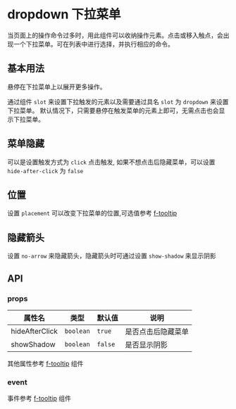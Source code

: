 # dropdown 下拉菜单

当页面上的操作命令过多时，用此组件可以收纳操作元素。点击或移入触点，会出现一个下拉菜单。可在列表中进行选择，并执行相应的命令。

## 基本用法

悬停在下拉菜单上以展开更多操作。

通过组件 `slot` 来设置下拉触发的元素以及需要通过具名 `slot` 为 `dropdown` 来设置下拉菜单。 默认情况下，只需要悬停在触发菜单的元素上即可，无需点击也会显示下拉菜单。

<demo vue="../example/dropdown/Basic.vue" />

## 菜单隐藏

可以是设置触发方式为 `click` 点击触发, 如果不想点击后隐藏菜单，可以设置 `hide-after-click` 为 `false`

<demo vue="../example/dropdown/hide.vue" />

## 位置

设置 `placement` 可以改变下拉菜单的位置,可选值参考 [f-tooltip](http://mixdmatches.github.io/FanUI/components/tooltip.html)

<demo vue="../example/dropdown/location.vue" />

## 隐藏箭头

设置 `no-arrow` 来隐藏箭头，隐藏箭头时可通过设置 `show-shadow` 来显示阴影

<demo vue="../example/dropdown/noArrow.vue" />

## API

### props

| 属性名         | 类型      | 默认值  | 说明               |
| -------------- | --------- | ------- | ------------------ |
| hideAfterClick | `boolean` | `true`  | 是否点击后隐藏菜单 |
| showShadow     | `boolean` | `false` | 是否显示阴影       |

其他属性参考 [f-tooltip](http://mixdmatches.github.io/FanUI/components/tooltip.html) 组件

### event

事件参考 [f-tooltip](http://mixdmatches.github.io/FanUI/components/tooltip.html) 组件
